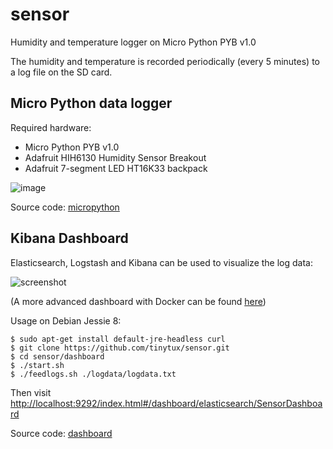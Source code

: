 sensor
======

Humidity and temperature logger on Micro Python PYB v1.0

The humidity and temperature is recorded periodically (every 5 minutes) to a log file on the SD card.

## Micro Python data logger

Required hardware:
- Micro Python PYB v1.0
- Adafruit HIH6130 Humidity Sensor Breakout
- Adafruit 7-segment LED HT16K33 backpack

![image](sensor-micropython.jpg "Sensor with Micro Python PYB v1.0")

Source code: [micropython](micropython)

## Kibana Dashboard

Elasticsearch, Logstash and Kibana can be used to visualize the log data:

![screenshot](sensor-dashboard-screenshot.png "Sensor dashboard screenshot")

(A more advanced dashboard with Docker can be found [here](https://github.com/tinytux/solar-dashboard))

Usage on Debian Jessie 8:

    $ sudo apt-get install default-jre-headless curl
    $ git clone https://github.com/tinytux/sensor.git
    $ cd sensor/dashboard
    $ ./start.sh
    $ ./feedlogs.sh ./logdata/logdata.txt

Then visit [http://localhost:9292/index.html#/dashboard/elasticsearch/SensorDashboard](http://localhost:9292/index.html#/dashboard/elasticsearch/SensorDashboard)

Source code: [dashboard](dashboard)

